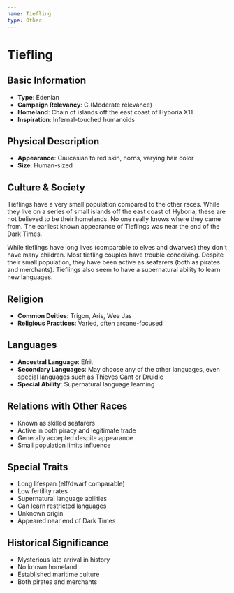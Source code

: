 ```yaml
---
name: Tiefling
type: Other
---
```


# Tiefling

## Basic Information
- **Type**: Edenian
- **Campaign Relevancy**: C (Moderate relevance)
- **Homeland**: Chain of islands off the east coast of Hyboria X11
- **Inspiration**: Infernal-touched humanoids

## Physical Description
- **Appearance**: Caucasian to red skin, horns, varying hair color
- **Size**: Human-sized

## Culture & Society
Tieflings have a very small population compared to the other races. While they live on a series of small islands off the east coast of Hyboria, these are not believed to be their homelands. No one really knows where they came from. The earliest known appearance of Tieflings was near the end of the Dark Times.

While tieflings have long lives (comparable to elves and dwarves) they don't have many children. Most tiefling couples have trouble conceiving. Despite their small population, they have been active as seafarers (both as pirates and merchants). Tieflings also seem to have a supernatural ability to learn new languages.

## Religion
- **Common Deities**: Trigon, Aris, Wee Jas
- **Religious Practices**: Varied, often arcane-focused

## Languages
- **Ancestral Language**: Efrit
- **Secondary Languages**: May choose any of the other languages, even special languages such as Thieves Cant or Druidic
- **Special Ability**: Supernatural language learning

## Relations with Other Races
- Known as skilled seafarers
- Active in both piracy and legitimate trade
- Generally accepted despite appearance
- Small population limits influence

## Special Traits
- Long lifespan (elf/dwarf comparable)
- Low fertility rates
- Supernatural language abilities
- Can learn restricted languages
- Unknown origin
- Appeared near end of Dark Times

## Historical Significance
- Mysterious late arrival in history
- No known homeland
- Established maritime culture
- Both pirates and merchants
